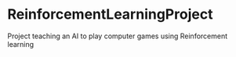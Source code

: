 # ReinforcementLearningProject
Project teaching an AI to play computer games using Reinforcement learning
